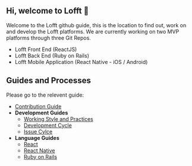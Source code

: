 ## Hi, welcome to Lofft 👋
Welcome to the Lofft github guide, this is the location to find out, work on and develop the Lofft platforms. We are currently working on two MVP platforms through three Git Repos. 
- Lofft Front End (ReactJS)
- Lofft Back End (Ruby on Rails)
- Lofft Mobile Application (React Native - iOS / Android)


## Guides and Processes
Please go to the relevent guide: 
- [Contribution Guide](./contribution.md)
- **Development Guides**
  - [Working Style and Practices](https://github.com/LofftApp/.github/wiki/MyWG-Working-styles)
  - [Development Cycle](https://github.com/LofftApp/.github/wiki/Development-Cycle)
  - [Issue Cylce](https://github.com/LofftApp/.github/wiki/Issue-Cycle)
- **Language Guides**
  - [React](https://reactjs.org/)
  - [React Native](https://reactnative.dev/)
  - [Ruby on Rails](https://rubyonrails.org/)
